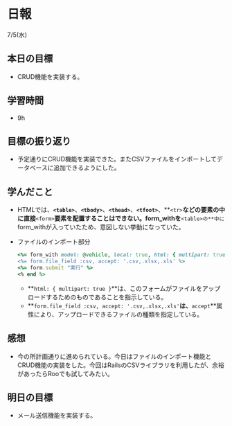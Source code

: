 # 日報

7/5(水)

## 本日の目標

- CRUD機能を実装する。

## 学習時間

- 9h

## 目標の振り返り

- 予定通りにCRUD機能を実装できた。またCSVファイルをインポートしてデータベースに追加できるようにした。

## 学んだこと

- HTMLでは、**`<table>`**、**`<tbody>`**、**`<thead>`**、**`<tfoot>`**、**`<tr>`**などの要素の中に直接**`<form>`**要素を配置することはできない。form_withを**`<table>の**中に`form_withが入っていたため、意図しない挙動になっていた。
- ファイルのインポート部分
    
    ```ruby
    <%= form_with model: @vehicle, local: true, html: { multipart: true } do |form| %>
    <%= form.file_field :csv, accept: '.csv,.xlsx,.xls' %>
    <%= form.submit "実行" %>
    <% end %>
    ```
    
    - **`html: { multipart: true }`**は、このフォームがファイルをアップロードするためのものであることを指示している。
    - **`form.file_field :csv, accept: '.csv,.xlsx,.xls'`**は、**`accept`**属性により、アップロードできるファイルの種類を指定している。

## 感想

- 今の所計画通りに進められている。今日はファイルのインポート機能とCRUD機能の実装をした。今回はRailsのCSVライブラリを利用したが、余裕があったらRooでも試してみたい。

## 明日の目標

- メール送信機能を実装する。

